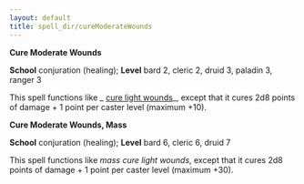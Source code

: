```yaml
---
layout: default
title: spell_dir/cureModerateWounds
---
```

 **Cure Moderate Wounds**

**School** conjuration (healing); **Level** bard 2, cleric 2, druid 3, paladin 3, ranger 3

This spell functions like _ [cure light wounds](cureLightWounds#_cure-light-wounds)_, except that it cures 2d8 points of damage + 1 point per caster level (maximum +10).

**Cure Moderate Wounds, Mass**

**School** conjuration (healing); **Level** bard 6, cleric 6, druid 7

This spell functions like _mass cure light wounds_, except that it cures 2d8 points of damage + 1 point per caster level (maximum +30).

